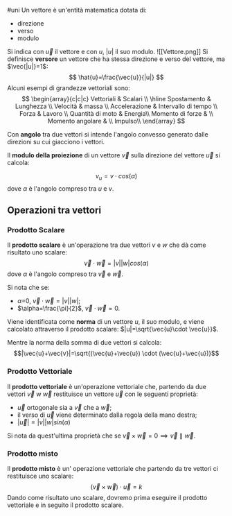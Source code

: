 #uni 
Un vettore è un'entità matematica dotata di:
- direzione
- verso
- modulo

Si indica con $\vec{u}$ il vettore e con $u$, $|u|$ il suo modulo.
![[Vettore.png]]
Si definisce **versore** un vettore che ha stessa direzione e verso del vettore, ma $\vec{|u|}=1$:
$$
\hat{u}=\frac{\vec{u}}{|u|}
$$Alcuni esempi di grandezze vettoriali sono:
$$
\begin{array}{c|c|c}
Vettoriali & Scalari \\
\hline
Spostamento & Lunghezza \\
Velocità & massa \\
Accelerazione & Intervallo di tempo \\
Forza & Lavoro \\
Quantità di moto & Energia\\
Momento di forze & \\
Momento angolare & \\
Impulso\\
\end{array}
$$

Con **angolo** tra due vettori si intende l'angolo convesso generato dalle direzioni su cui giacciono i vettori.

  

Il **modulo della proiezione** di un vettore $\vec{v}$ sulla direzione del vettore $\vec{u}$ si calcola:

$$v_u=v\cdot cos(\alpha)$$
dove $\alpha$ è l'angolo compreso tra $u$ e $v$.

## Operazioni tra vettori

### Prodotto Scalare

Il **prodotto scalare** è un'operazione tra due vettori $v$ e $w$ che dà come risultato uno scalare:
$$\vec{v}\cdot\vec{w}=|v||w|cos(\alpha)$$
dove $\alpha$ è l'angolo compreso tra $\vec{v}$ e $\vec{w}$.

Si nota che se:
-  $\alpha$=0, $\vec{v}\cdot\vec{w}=|v||w|$;
- $\alpha=\frac{\pi}{2}$, $\vec{v}\cdot\vec{w}=0$.

Viene identificata come **norma** di un vettore $u$, il suo modulo, e viene calcolato attraverso il prodotto scalare: $|u|=\sqrt{\vec{u}\cdot \vec{u}}$.

Mentre la norma della somma di due vettori si calcola:
$$|\vec{u}+\vec{v}|=\sqrt{(\vec{u}+\vec{u}) \cdot (\vec{u}+\vec{u})}$$
### Prodotto Vettoriale

Il **prodotto vettoriale** è un'operazione vettoriale che, partendo da due vettori $\vec{v}$ w $\vec{w}$ restituisce un vettore $\vec{u}$ con le seguenti proprietà:
- $\vec{u}$ ortogonale sia a $\vec{v}$ che a $\vec{w}$;
- il verso di $\vec{u}$ viene determinato dalla regola della mano destra;
- $|\vec{u}|=|v||w|sin(\alpha)$

Si nota da quest'ultima proprietà che se $\vec{v} \times \vec{w}=0 \implies \vec{v} \parallel \vec{w}$.
### Prodotto misto
Il **prodotto misto** è un' operazione vettoriale che partendo da tre vettori ci restituisce uno scalare:
$$(\vec{v} \times \vec{w}) \cdot \vec{u} =k$$
Dando come risultato uno scalare, dovremo prima eseguire il prodotto vettoriale e in seguito il prodotto scalare.